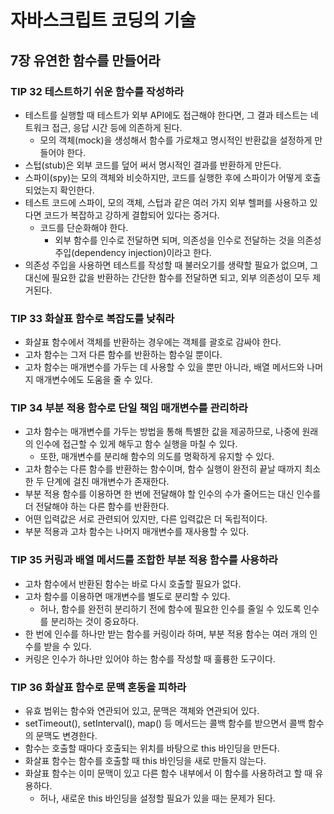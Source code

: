 # 자바스크립트 코딩의 기술

## 7장 유연한 함수를 만들어라

### TIP 32 테스트하기 쉬운 함수를 작성하라

- 테스트를 실행할 때 테스트가 외부 API에도 접근해야 한다면, 그 결과 테스트는 네트워크 접근, 응답 시간 등에 의존하게 된다.
  - 모의 객체(mock)을 생성해서 함수를 가로채고 명시적인 반환값을 설정하게 만들어야 한다.
- 스텁(stub)은 외부 코드를 덮어 써서 명시적인 결과를 반환하게 만든다.
- 스파이(spy)는 모의 객체와 비슷하지만, 코드를 실행한 후에 스파이가 어떻게 호출되었는지 확인한다.
- 테스트 코드에 스파이, 모의 객체, 스텁과 같은 여러 가지 외부 헬퍼를 사용하고 있다면 코드가 복잡하고 강하게 결합되어 있다는 증거다.
  - 코드를 단순화해야 한다.
    - 외부 함수를 인수로 전달하면 되며, 의존성을 인수로 전달하는 것을 의존성 주입(dependency injection)이라고 한다.
- 의존성 주입을 사용하면 테스트를 작성할 때 불러오기를 생략할 필요가 없으며, 그 대신에 필요한 값을 반환하는 간단한 함수를 전달하면 되고, 외부 의존성이 모두 제거된다.

### TIP 33 화살표 함수로 복잡도를 낮춰라

- 화살표 함수에서 객체를 반환하는 경우에는 객체를 괄호로 감싸야 한다.
- 고차 함수는 그저 다른 함수를 반환하는 함수일 뿐이다.
- 고차 함수는 매개변수를 가두는 데 사용할 수 있을 뿐만 아니라, 배열 메서드와 나머지 매개변수에도 도움을 줄 수 있다.

### TIP 34 부분 적용 함수로 단일 책임 매개변수를 관리하라

- 고차 함수는 매개변수를 가두는 방법을 통해 특별한 값을 제공하므로, 나중에 원래의 인수에 접근할 수 있게 해두고 함수 실행을 마칠 수 있다.
  - 또한, 매개변수를 분리해 함수의 의도를 명확하게 유지할 수 있다.
- 고차 함수는 다른 함수를 반환하는 함수이며, 함수 실행이 완전히 끝날 때까지 최소한 두 단계에 걸친 매개변수가 존재한다.
- 부분 적용 함수를 이용하면 한 번에 전달해야 할 인수의 수가 줄어드는 대신 인수를 더 전달해야 하는 다른 함수를 반환한다.
- 어떤 입력값은 서로 관련되어 있지만, 다른 입력값은 더 독립적이다.
- 부분 적용과 고차 함수는 나머지 매개변수를 재사용할 수 있다.

### TIP 35 커링과 배열 메서드를 조합한 부분 적용 함수를 사용하라

- 고차 함수에서 반환된 함수는 바로 다시 호출할 필요가 없다.
- 고차 함수를 이용하면 매개변수를 별도로 분리할 수 있다.
  - 허나, 함수를 완전히 분리하기 전에 함수에 필요한 인수를 줄일 수 있도록 인수를 분리하는 것이 중요하다.
- 한 번에 인수를 하나만 받는 함수를 커링이라 하며, 부분 적용 함수는 여러 개의 인수를 받을 수 있다.
- 커링은 인수가 하나만 있어야 하는 함수를 작성할 때 훌륭한 도구이다.

### TIP 36 화살표 함수로 문맥 혼동을 피하라

- 유효 범위는 함수와 연관되어 있고, 문맥은 객체와 연관되어 있다.
- setTimeout(), setInterval(), map() 등 메서드는 콜백 함수를 받으면서 콜백 함수의 문맥도 변경한다.
- 함수는 호출할 때마다 호출되는 위치를 바탕으로 this 바인딩을 만든다.
- 화살표 함수는 함수를 호출할 때 this 바인딩을 새로 만들지 않는다.
- 화살표 함수는 이미 문맥이 있고 다른 함수 내부에서 이 함수를 사용하려고 할 때 유용하다.
  - 허나, 새로운 this 바인딩을 설정할 필요가 있을 때는 문제가 된다.
